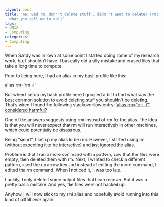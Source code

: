 ```yaml
---
layout: post
title: 'me: Bad rm, don''t delete stuff I didn''t want to delete! (rm: well, I do
  what you tell me to do!)'
tags:
- UNIX
- Computing
categories:
- Computing
---
```

<p>When Sandy was in town at some point I started doing some of my research work, but I shouldn&#8217;t have. I basically did a silly mistake and erased files that take a long time to compute.</p>
<p>Prior to being here, I had an alias in my bash profile like this:</p>
<p>alias rm=&#8217;rm -i&#8217;</p>
<p>But when I setup my bash profile here I googled a bit to find what was the best common solution to avoid deleting stuff you shouldn&#8217;t be deleting. That&#8217;s when I found the following stackoverflow entry: <a href="http://superuser.com/questions/384769/alias-rm-rm-i-considered-harmful">`alias rm=“rm -i”` considered harmful?</a></p>
<p>One of the answers suggests using rmi instead of rm for the alias. The idea is that you will never expect that rm will run interactively in other machines, which could potentially be disastrous. </p>
<p>Being &#8220;smart&#8221;, I set up my alias to be rmi. However, I started using rm (without expecting it to be interactive) and just ignored the alias.</p>
<p>Problem is that I ran a more command with a pattern, saw that the files were empty, then deleted them with rm. Next, I wanted to check a different pattern, used the up arrow key and instead of editing the more command, I edited the rm command. When I noticed it, it was too late.</p>
<p>Luckily, I only deleted some output files that I can recover. But it was a pretty basic mistake. And yes, the files were not backed up.</p>
<p>Anyhow, I will now stick to my rmi alias and hopefully avoid running into this kind of pitfall <em>ever</em> again.</p>
